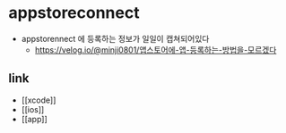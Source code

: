 # appstoreconnect
- appstorennect 에 등록하는 정보가 일일이 캡쳐되어있다
  + https://velog.io/@minji0801/앱스토어에-앱-등록하는-방법을-모르겠다

## link
- [[xcode]]
- [[ios]]
- [[app]]
